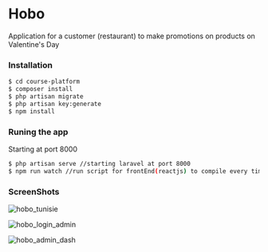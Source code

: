 # Hobo

Application for a customer (restaurant) to make promotions on products on Valentine's Day

### Installation

```sh
$ cd course-platform
$ composer install 
$ php artisan migrate
$ php artisan key:generate
$ npm install
```
### Runing the app
Starting at port 8000
```sh
$ php artisan serve //starting laravel at port 8000
$ npm run watch //run script for frontEnd(reactjs) to compile every time there is a change

```

### ScreenShots

![hobo_tunisie](https://user-images.githubusercontent.com/36156046/92410372-c8a76700-f13b-11ea-80a8-32faa4a95f18.PNG)

![hobo_login_admin](https://user-images.githubusercontent.com/36156046/92410374-cba25780-f13b-11ea-93b5-e4973697a7b0.PNG)

![hobo_admin_dash](https://user-images.githubusercontent.com/36156046/92410377-cd6c1b00-f13b-11ea-86b1-a2cff9c12a6c.PNG)
